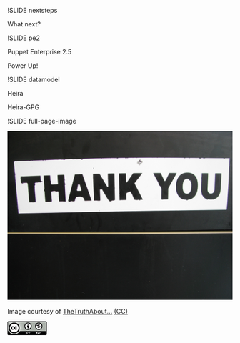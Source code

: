 !SLIDE nextsteps

What next?

!SLIDE pe2 

Puppet Enterprise 2.5

Power Up!

!SLIDE datamodel

Heira

Heira-GPG

!SLIDE full-page-image

![Thank you](thankyou.jpg "Thank you")

Image courtesy of <span xmlns:cc="http://creativecommons.org/ns#" about="http://www.flickr.com/photos/thetruthabout/2668888527/"><a rel="cc:attributionURL" href="http://www.flickr.com/photos/thetruthabout/">TheTruthAbout...</a> <a rel="license" href="http://creativecommons.org/licenses/by-sa/2.0/">(CC)</a></span>

<a rel="license" href="http://creativecommons.org/licenses/by-nc/2.0/uk/">![Creative Commons License](cc.png "Creative Commons License")</a>
